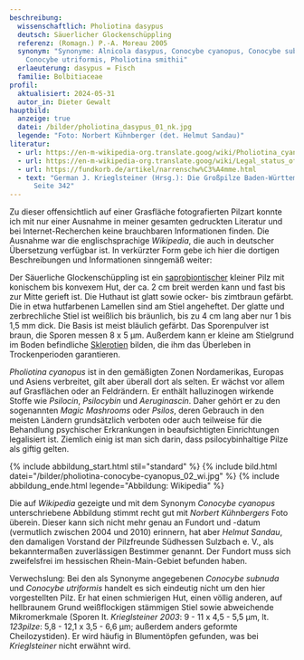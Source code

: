 ```yaml
---
beschreibung:
  wissenschaftlich: Pholiotina dasypus
  deutsch: Säuerlicher Glockenschüppling
  referenz: (Romagn.) P.-A. Moreau 2005
  synonym: "Synonyme: Alnicola dasypus, Conocybe cyanopus, Conocybe subnuda,
    Conocybe utriformis, Pholiotina smithii"
  erlaeuterung: dasypus = Fisch
  familie: Bolbitiaceae
profil:
  aktualisiert: 2024-05-31
  autor_in: Dieter Gewalt
hauptbild:
  anzeige: true
  datei: /bilder/pholiotina_dasypus_01_nk.jpg
  legende: "Foto: Norbert Kühnberger (det. Helmut Sandau)"
literatur:
  - url: https://en-m-wikipedia-org.translate.goog/wiki/Pholiotina_cyanopus?_x_tr_sl=en&_x_tr_tl=de&_x_tr_hl=de&_x_tr_pto=sc
  - url: https://en-m-wikipedia-org.translate.goog/wiki/Legal_status_of_psilocybin_mushrooms?_x_tr_sl=en&_x_tr_tl=de&_x_tr_hl=de&_x_tr_pto=sc
  - url: https://fundkorb.de/artikel/narrenschw%C3%A4mme.html
  - text: "German J. Krieglsteiner (Hrsg.): Die Großpilze Baden-Württembergs Band 4,
      Seite 342"
---
```

Zu dieser offensichtlich auf einer Grasfläche fotografierten Pilzart konnte ich mit nur einer Ausnahme in meiner gesamten gedruckten Literatur und bei Internet-Recherchen keine brauchbaren Informationen finden. Die Ausnahme war die englischsprachige *Wikipedia*, die auch in deutscher Übersetzung verfügbar ist. In verkürzter Form gebe ich hier die dortigen Beschreibungen und Informationen sinngemäß weiter:

Der Säuerliche Glockenschüppling ist ein [saprobiontischer](saprobiontisch "Glossar") kleiner Pilz mit konischem bis konvexem Hut, der ca. 2 cm breit werden kann und fast bis zur Mitte gerieft ist. Die Huthaut ist glatt sowie ocker- bis zimtbraun gefärbt. Die in etwa hutfarbenen Lamellen sind am Stiel angeheftet. Der glatte und zerbrechliche Stiel ist weißlich bis bräunlich, bis zu 4 cm lang aber nur 1 bis 1,5 mm dick. Die Basis ist meist bläulich gefärbt. Das Sporenpulver ist braun, die Sporen messen 8 x 5 µm. Außerdem kann er kleine am Stielgrund im Boden befindliche [Sklerotien](<Sklerotium "Glossar">) bilden, die ihm das Überleben in Trockenperioden garantieren.

*Pholiotina cyanopus* ist in den gemäßigten Zonen Nordamerikas, Europas und Asiens verbreitet, gilt aber überall dort als selten. Er wächst vor allem auf Grasflächen oder an Feldrändern. Er enthält halluzinogen wirkende Stoffe wie *Psilocin*, *Psilocybin* und *Aeruginascin*. Daher gehört er zu den sogenannten *Magic Mashrooms* oder *Psilos*, deren Gebrauch in den meisten Ländern grundsätzlich verboten oder auch teilweise für die Behandlung psychischer Erkrankungen in beaufsichtigten Einrichtungen legalisiert ist. Ziemlich einig ist man sich darin, dass psilocybinhaltige Pilze als giftig gelten.

{% include abbildung_start.html stil="standard" %}
{% include bild.html datei="/bilder/pholiotina-conocybe-cyanopus_02_wi.jpg" %}
{% include abbildung_ende.html legende="Abbildung: Wikipedia" %}

Die auf *Wikipedia* gezeigte und mit dem Synonym *Conocybe cyanopus* unterschriebene Abbildung stimmt recht gut mit *Norbert Kühnbergers* Foto überein. Dieser kann sich nicht mehr genau an Fundort und -datum (vermutlich zwischen 2004 und 2010) erinnern, hat aber *Helmut Sandau*, den damaligen Vorstand der Pilzfreunde Südhessen Sulzbach e. V., als bekanntermaßen zuverlässigen Bestimmer genannt. Der Fundort muss sich zweifelsfrei im hessischen Rhein-Main-Gebiet befunden haben.

Verwechslung: Bei den als Synonyme angegebenen *Conocybe subnuda* und *Conocybe utriformis* handelt es sich eindeutig nicht um den hier vorgestellten Pilz. Er hat einen schmierigen Hut, einen völlig anderen, auf hellbraunem Grund weißflockigen stämmigen Stiel sowie abweichende Mikromerkmale (Sporen lt. *Krieglsteiner 2003*: 9 - 11 x 4,5 - 5,5 µm, lt. *123pilze*: 5,8 - 12,1 x 3,5 - 6,6 µm; außerdem anders geformte Cheilozystiden). Er wird häufig in Blumentöpfen gefunden, was bei *Krieglsteiner* nicht erwähnt wird.